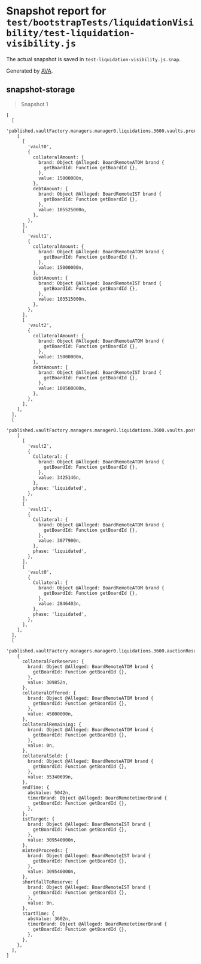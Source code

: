 # Snapshot report for `test/bootstrapTests/liquidationVisibility/test-liquidation-visibility.js`

The actual snapshot is saved in `test-liquidation-visibility.js.snap`.

Generated by [AVA](https://avajs.dev).

## snapshot-storage

> Snapshot 1

    [
      [
        'published.vaultFactory.managers.manager0.liquidations.3600.vaults.preAuction',
        [
          [
            'vault0',
            {
              collateralAmount: {
                brand: Object @Alleged: BoardRemoteATOM brand {
                  getBoardId: Function getBoardId {},
                },
                value: 15000000n,
              },
              debtAmount: {
                brand: Object @Alleged: BoardRemoteIST brand {
                  getBoardId: Function getBoardId {},
                },
                value: 105525000n,
              },
            },
          ],
          [
            'vault1',
            {
              collateralAmount: {
                brand: Object @Alleged: BoardRemoteATOM brand {
                  getBoardId: Function getBoardId {},
                },
                value: 15000000n,
              },
              debtAmount: {
                brand: Object @Alleged: BoardRemoteIST brand {
                  getBoardId: Function getBoardId {},
                },
                value: 103515000n,
              },
            },
          ],
          [
            'vault2',
            {
              collateralAmount: {
                brand: Object @Alleged: BoardRemoteATOM brand {
                  getBoardId: Function getBoardId {},
                },
                value: 15000000n,
              },
              debtAmount: {
                brand: Object @Alleged: BoardRemoteIST brand {
                  getBoardId: Function getBoardId {},
                },
                value: 100500000n,
              },
            },
          ],
        ],
      ],
      [
        'published.vaultFactory.managers.manager0.liquidations.3600.vaults.postAuction',
        [
          [
            'vault2',
            {
              Collateral: {
                brand: Object @Alleged: BoardRemoteATOM brand {
                  getBoardId: Function getBoardId {},
                },
                value: 3425146n,
              },
              phase: 'liquidated',
            },
          ],
          [
            'vault1',
            {
              Collateral: {
                brand: Object @Alleged: BoardRemoteATOM brand {
                  getBoardId: Function getBoardId {},
                },
                value: 3077900n,
              },
              phase: 'liquidated',
            },
          ],
          [
            'vault0',
            {
              Collateral: {
                brand: Object @Alleged: BoardRemoteATOM brand {
                  getBoardId: Function getBoardId {},
                },
                value: 2846403n,
              },
              phase: 'liquidated',
            },
          ],
        ],
      ],
      [
        'published.vaultFactory.managers.manager0.liquidations.3600.auctionResult',
        {
          collateralForReserve: {
            brand: Object @Alleged: BoardRemoteATOM brand {
              getBoardId: Function getBoardId {},
            },
            value: 309852n,
          },
          collateralOffered: {
            brand: Object @Alleged: BoardRemoteATOM brand {
              getBoardId: Function getBoardId {},
            },
            value: 45000000n,
          },
          collateralRemaining: {
            brand: Object @Alleged: BoardRemoteATOM brand {
              getBoardId: Function getBoardId {},
            },
            value: 0n,
          },
          collateralSold: {
            brand: Object @Alleged: BoardRemoteATOM brand {
              getBoardId: Function getBoardId {},
            },
            value: 35340699n,
          },
          endTime: {
            absValue: 5042n,
            timerBrand: Object @Alleged: BoardRemotetimerBrand {
              getBoardId: Function getBoardId {},
            },
          },
          istTarget: {
            brand: Object @Alleged: BoardRemoteIST brand {
              getBoardId: Function getBoardId {},
            },
            value: 309540000n,
          },
          mintedProceeds: {
            brand: Object @Alleged: BoardRemoteIST brand {
              getBoardId: Function getBoardId {},
            },
            value: 309540000n,
          },
          shortfallToReserve: {
            brand: Object @Alleged: BoardRemoteIST brand {
              getBoardId: Function getBoardId {},
            },
            value: 0n,
          },
          startTime: {
            absValue: 3602n,
            timerBrand: Object @Alleged: BoardRemotetimerBrand {
              getBoardId: Function getBoardId {},
            },
          },
        },
      ],
    ]
